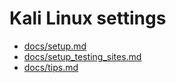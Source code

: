 # Kali Linux settings

- [docs/setup.md](docs/setup.md)
- [docs/setup_testing_sites.md](docs/setup_testing_sites.md)
- [docs/tips.md](docs/tips.md)

